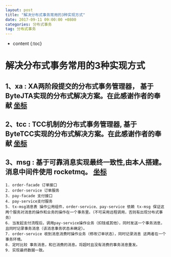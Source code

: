 ```yaml
---
layout: post
title: "解决分布式事务常用的3种实现方式"
date: 2017-09-11 09:00:00 +0800 
categories: 分布式事务
tag: 分布式事务
---
```

* content
{:toc}
<!-- more -->
# 解决分布式事务常用的3种实现方式
## 1、xa : XA两阶段提交的分布式事务管理器， 基于 ByteJTA实现的分布式解决方案。在此感谢作者的奉献 <a href="https://github.com/liuyangming/ByteJTA" >坐标</a>

## 2、tcc : TCC机制的分布式事务管理器, 基于 ByteTCC实现的分布式解决方案。在此感谢作者的奉献 <a href="https://github.com/liuyangming/ByteTCC" >坐标</a>

## 3、msg :  基于可靠消息实现最终一致性,由本人搭建。消息中间件使用 rocketmq。  <a href="https://git.oschina.net/wenjie001/distributed.git">坐标</a> 
    1. order-facade 订单接口
    2. order-service 订单服务
    3. pay-facade 支付接口
    4. pay-service支付服务
    5. tx-msg消息表 操作公用组件，order-service、pay-service 依赖 tx-msg 保证这两个服务对消息的操作和业务的操作在一个事务里。（不可采用远程调用，否则有出现分布式事务）
    6. 当发起支付流程后，调用pay-service操作业务（扣钱或其他），同时发送一个事务消息，且同时记录事务消息（该消息事务状态未确定）。
    7. order-service 收到消息消费时操作业务（修改订单状态），同时记录消息 这两者在一个事务环境。
    8. 定时比较 事务消息，和已消费的消息。将超时且没有消费的事务消息重发。
    9. 实现最终数据一致。













